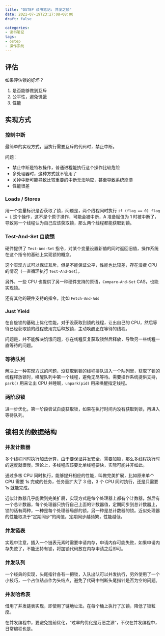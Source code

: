 ```yaml
---
title: "OSTEP 读书笔记: 并发之锁"
date: 2021-07-19T23:27:08+08:00
draft: false

categories:
- 读书笔记
tags:
- ostep
- 操作系统
---
```


## 评估

如果评估锁的好坏？

1.  是否能够做到互斥
2.  公平性，避免饥饿
3.  性能

## 实现方式

### 控制中断

最简单的实现方式，当执行需要互斥的代码时，禁止中断。

问题：

-   禁止中断是特权操作，普通进程能执行这个操作比较危险
-   多处理器时，这种方式就不管用了
-   关掉中断可能导致比较重要的中断无法响应，甚至导致系统崩溃
-   性能很差

### Loads / Stores

用一个变量标识是否获取了锁，问题是，两个线程同时执行 `if (flag == 0) flag = 1` 这个操作，这不是个原子操作，可能会被中断，A 准备赋值为 1 时被中断了，导致另一个线程认为自己应该获取锁，那么两个线程都能获取到锁。

### Test-And-Set 自旋锁

硬件提供了 `Test-And-Set` 指令，对某个变量设置新值的同时返回旧值，操作系统在这个指令的基础上实现锁的概念。

这个实现方式可以保证互斥，但是不能保证公平，性能也比较差，存在浪费 CPU 的情况（一直循环执行 `Test-And-Set`）。

另外，一些 CPU 也提供了另一种硬件支持的原语，`Compare-And-Set` CAS，也能实现锁。

还有其他的硬件支持的指令，比如 `Fetch-And-Add`

### Just Yield

在自旋锁的基础上优化性能，对于没获取到锁的线程，让出自己的 CPU，然后等待已经获取锁的线程使用完后释放锁，主动唤醒正在等待的线程。

问题是，并不能解决饥饿问题，存在线程反复获取锁然后释放，导致另一些线程一直等待的问题。

### 等待队列

解决上一种实现方式的问题，没获取到锁的线程排队进入一个队列里，获取了锁的线程释放锁时，唤醒队列中第一个线程，避免无尽等待。需要操作系统提供支持，`park()` 用来让出 CPU 并睡眠，`unpark(pid)` 用来唤醒指定线程。

### 两阶段锁

进一步优化，第一阶段尝试自旋获取锁，如果在执行时间内没有获取到锁，再进入等待队列。

## 锁相关的数据结构



### 并发计数器

多个线程同时执行加法计算，由于要保证并发安全，需要加锁，那么多线程执行时的速度就很慢。理论上，多线程应该要比单线程要快，实际可能并非如此。

通过多核 CPU 同时执行，能够提升相应的性能，叫做完美扩展，比如原来单个 CPU 需要 1s 完成的任务，任务量扩大了 3 倍，3 个 CPU 同时执行，还是只需要 1s 就能完成。

近似计数器几乎能做到完美扩展，实现方式是每个处理器上都有个计数器，然后有一个总计数器，每个处理器只执行自己上面的计数器值，定期同步到总计数器上，锁的话有两种，一种是每个处理器局部的锁，另一种是总计数器的锁。近似处理器的性能取决于“定期同步”的阈值，定期同步越频繁，性能越低。

### 并发链表

实现中注意，插入一个链表元素时需要申请内存，申请内存可能失败，如果申请内存失败了，不能还持有锁，将加锁代码放在内存申请之后即可。

### 并发队列

一个经典的实现，头尾指针各有一把锁，入队出队可以并发执行，另外使用了一个小技巧，一个占位结点作为头结点，避免了代码中判断头尾指针是否为空的问题。

### 并发哈希表

借用了并发链表实现，即使用了链地址法。在每个桶上执行了加锁，降低了锁粒度。



在并发编程中，要避免提前优化，“过早的优化是万恶之源”，不仅在并发编程中，日常编程也是。
